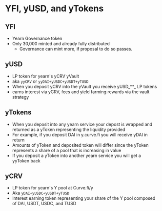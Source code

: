 # YFI, yUSD, and yTokens

## YFI

* Yearn Governance token
* Only 30,000 minted and already fully distributed
  * Governance can mint more, if proposal to do so passes.

## yUSD

* LP token for yearn's yCRV yVault
* aka `yyCRV` or `yyDAI+yUSDC+yUSDT+yTUSD`
* When you deposit yCRV into the yVault you receive yUSD_\*\*_ LP tokens
* earns interest via yCRV, fees and yield farming rewards via the vault strategy

## yTokens

* When you deposit into any yearn service your depost is wrapped and returned as a yToken representing the liquidity provided
* For example, if you deposit DAI in y.curve.fi you will receive yDAI in return
* Amounts of yToken and deposited token will differ since the yToken represents a share of a pool that is increasing in value
* If you deposit a yToken into another yearn service you will get a yyToken back

## yCRV

* LP token for yearn's Y pool at Curve.fi/y
* Aka `yDAI+yUSDC+yUSDT+yTUSD`
* Interest earning token representing your share of the Y pool composed of DAI, USDT, USDC, and TUSD 

